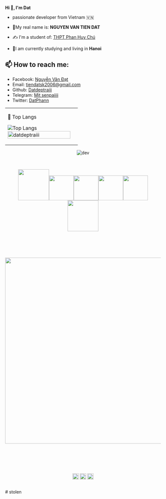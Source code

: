 **Hi 👋, I'm Dat**

- passionate developer from Vietnam 🇻🇳 </h3>

- 👀My real name is: **NGUYEN VAN TIEN DAT**
- ✍ I'm a student of: [THPT Phan Huy Chú](https://c3phanhuychu.edu.vn/)
- 🏡I am currently studying and living in **Hanoi**
## 📫 How to reach me:


  

 
 - Facebook: [Nguyễn Văn Đạt](https://www.facebook.com/datackermann)
 - Email: [tiendatsk2006@gmail.com](mailto:tiendatsk2006@gmail.com)
 - Github: [Datdeptraiii](https://github.com/Datdeptraiii/Datdeptraiii)
 - Telegram: [Mit senpaiiii](https://t.me/Mit_senpaiiii)
 - Twitter: [DatPhann](https://twitter.com/PhannDat)
  </a>
</p>


<table style="width:100%;">
  <tr>
    <td>
    
      
 📖 Top Langs
      
![Top Langs](https://github-readme-stats.vercel.app/api/top-langs/?username=Datdeptraiii&text_color=daf7dc&bg_color=151515)
      <img src="https://github-readme-stats.vercel.app/api?username=datdeptraiii&bg_color=FFFFFF00&text_color=179fa3&show_icons=true&count_private=true&include_all_commits=true&custom_title=Nguyễn%20Văn%20Tiến%20Đạt's%20Github%20Stats" alt="datdeptraiii" width="100%"/>
    </td>
    <td>
      <br>
      <br>
      </table>
      <p align="center"> 
        <img src="https://images-wixmp-ed30a86b8c4ca887773594c2.wixmp.com/f/67401945-34fc-46b8-8e8f-1982847277d4/ddba22b-2fad9d00-1d3f-4ec8-a65d-199a09dfa4e1.gif?token=eyJ0eXAiOiJKV1QiLCJhbGciOiJIUzI1NiJ9.eyJzdWIiOiJ1cm46YXBwOjdlMGQxODg5ODIyNjQzNzNhNWYwZDQxNWVhMGQyNmUwIiwiaXNzIjoidXJuOmFwcDo3ZTBkMTg4OTgyMjY0MzczYTVmMGQ0MTVlYTBkMjZlMCIsIm9iaiI6W1t7InBhdGgiOiJcL2ZcLzY3NDAxOTQ1LTM0ZmMtNDZiOC04ZThmLTE5ODI4NDcyNzdkNFwvZGRiYTIyYi0yZmFkOWQwMC0xZDNmLTRlYzgtYTY1ZC0xOTlhMDlkZmE0ZTEuZ2lmIn1dXSwiYXVkIjpbInVybjpzZXJ2aWNlOmZpbGUuZG93bmxvYWQiXX0.p1RcYkkOBXh0fzpoZxaTbE1_xNWLfoLqEZv1_0utuzU" alt="dev" width="̉100"/>
      </p>
    </td>
  </tr>
</table>
<br>
<p align="center">
  <img src="https://media3.giphy.com/media/ln7z2eWriiQAllfVcn/200w.webp" width="100"><img src="https://i.giphy.com/media/LMt9638dO8dftAjtco/200.webp" width="80"><img src="https://i.giphy.com/media/eNAsjO55tPbgaor7ma/200w.webp" width="80"><img src="https://i.giphy.com/media/VgGthkhUvGgOit7Y9i/200.webp" width="80"><img src="https://i.giphy.com/media/KzJkzjggfGN5Py6nkT/200.webp" width="80"><img src="https://i.giphy.com/media/IdyAQJVN2kVPNUrojM/200.webp" width="100"><br><br>
  <br>
  <br>
  <br>
  <br>
  <img src="https://little.kylerconway.com/images/golang-what.gif" width="600">
</p>
<br>
<br>
<br>
<br>
<p align="center">
<a href="https://twitter.com/PhannDat" target="_blank"><img align="center" src="https://cdn.jsdelivr.net/npm/simple-icons@3.0.1/icons/twitter.svg" alt="dephraiim" height="20" width="20" /></a>
<a href="https://stackoverflow.com/users/20830831" target="_blank"><img align="center" src="https://cdn.jsdelivr.net/npm/simple-icons@3.0.1/icons/stackoverflow.svg" alt="dephraiim" height="20" width="20" /></a>
<a href="https://www.instagram.com/phung_dat06" target="_blank"><img align="center" src="https://cdn.jsdelivr.net/npm/simple-icons@3.0.1/icons/instagram.svg" alt="dephraiim" height="20" width="20" /></a>
</p>
<br>
 # stolen
